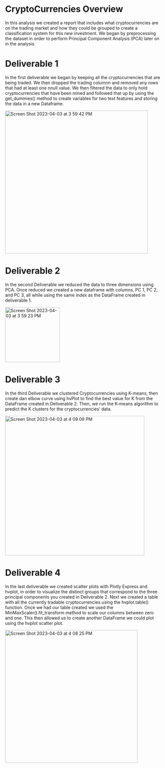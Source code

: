 # CryptoCurrencies Overview
  In this analysis we created a report that includes what cryptocurrencies are on the trading market and how they could be grouped to create a classification system for this new investment. We began by preprocessing the dataset in order to perform Principal Component Analysis (PCA) later on in the analysis.

# Deliverable 1
  In the first deliverable we began by keeping all the cryptocurrencies that are being traded. We then dropped the trading columnn and removed any rows that had at least one nnull value. We then filtered the data to only hold cryptocurrencies that have been mined and followed that up by using the get_dummies() method to create variables for two text features and storing the data in a new Dataframe. 
  
 <img width="463" alt="Screen Shot 2023-04-03 at 3 59 42 PM" src="https://user-images.githubusercontent.com/117120227/229644642-9ce6c63c-fa47-478e-a218-d3eda70e0482.png">

 # Deliverable 2
  In the second Deliverable we reduced the data to three dimensions using PCA. Once reduced we created a new dataframe with columns, PC 1, PC 2, and PC 3, all while using the same index as the DataFrame created in deliverable 1. 
  
<img width="178" alt="Screen Shot 2023-04-03 at 3 59 23 PM" src="https://user-images.githubusercontent.com/117120227/229644613-f45d5c96-1802-4a7f-b776-77acd5eaf8bb.png">

# Deliverable 3
  In the third Deliverable we clustered Cryptocurrencies using K-means, then create dan elbow curve using hvPlot to find the best value for K from the DataFrame created in Deliverable 2. Then, we run the K-means algorithm to predict the K clusters for the cryptocurrencies’ data.
  
  <img width="452" alt="Screen Shot 2023-04-03 at 4 09 09 PM" src="https://user-images.githubusercontent.com/117120227/229645855-4ba4e47b-7aa9-4d68-84a2-e6d57d5c615b.png">

# Deliverable 4
  In the last deliverable we created scatter plots with Plotly Express and hvplot, in order to visualize the distinct groups that correspond to the three principal components you created in Deliverable 2. Next we created a table with all the currently tradable cryptocurrencies using the hvplot.table() function. Once we had our table created we used the MinMaxScaler().fit_transform method to scale our columns between zero and one. This then allowed us to create another DataFrame we could plot using the hvplot scatter plot. 

<img width="430" alt="Screen Shot 2023-04-03 at 4 08 25 PM" src="https://user-images.githubusercontent.com/117120227/229645763-6a88caba-3fe0-450a-a922-cd8691c54f92.png">

